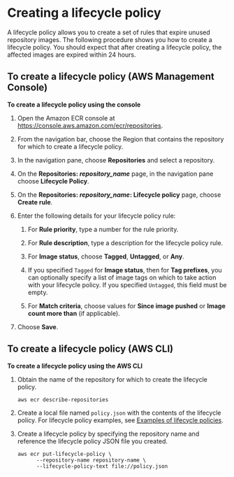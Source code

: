# Creating a lifecycle policy<a name="lp_creation"></a>

A lifecycle policy allows you to create a set of rules that expire unused repository images\. The following procedure shows you how to create a lifecycle policy\. You should expect that after creating a lifecycle policy, the affected images are expired within 24 hours\.

## To create a lifecycle policy \(AWS Management Console\)<a name="lp-creation-console"></a>

**To create a lifecycle policy using the console**

1. Open the Amazon ECR console at [https://console\.aws\.amazon\.com/ecr/repositories](https://console.aws.amazon.com/ecr/repositories)\.

1. From the navigation bar, choose the Region that contains the repository for which to create a lifecycle policy\.

1. In the navigation pane, choose **Repositories** and select a repository\.

1. On the **Repositories: *repository\_name*** page, in the navigation pane choose **Lifecycle Policy**\.

1. On the **Repositories: *repository\_name*: Lifecycle policy** page, choose **Create rule**\.

1. Enter the following details for your lifecycle policy rule:

   1. For **Rule priority**, type a number for the rule priority\.

   1. For **Rule description**, type a description for the lifecycle policy rule\.

   1. For **Image status**, choose **Tagged**, **Untagged**, or **Any**\.

   1. If you specified `Tagged` for **Image status**, then for **Tag prefixes**, you can optionally specify a list of image tags on which to take action with your lifecycle policy\. If you specified `Untagged`, this field must be empty\.

   1. For **Match criteria**, choose values for **Since image pushed** or **Image count more than** \(if applicable\)\.

1. Choose **Save**\.

## To create a lifecycle policy \(AWS CLI\)<a name="lp-creation-cli"></a>

**To create a lifecycle policy using the AWS CLI**

1. Obtain the name of the repository for which to create the lifecycle policy\.

   ```
   aws ecr describe-repositories
   ```

1. Create a local file named `policy.json` with the contents of the lifecycle policy\. For lifecycle policy examples, see [Examples of lifecycle policies](lifecycle_policy_examples.md)\.

1. Create a lifecycle policy by specifying the repository name and reference the lifecycle policy JSON file you created\.

   ```
   aws ecr put-lifecycle-policy \
         --repository-name repository-name \
         --lifecycle-policy-text file://policy.json
   ```